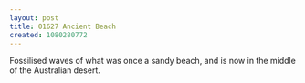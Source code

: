 ```yaml
---
layout: post
title: 01627 Ancient Beach
created: 1080280772
---
```

Fossilised waves of what was once a sandy beach, and is now in the middle of the Australian desert.
